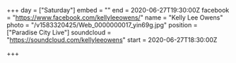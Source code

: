 +++
day = ["Saturday"]
embed = ""
end = 2020-06-27T19:30:00Z
facebook = "https://www.facebook.com/kellyleeowens/"
name = "Kelly Lee Owens"
photo = "/v1583320425/Web_0000000017_yin69g.jpg"
position = ["Paradise City Live"]
soundcloud = "https://soundcloud.com/kellyleeowens"
start = 2020-06-27T18:30:00Z

+++
